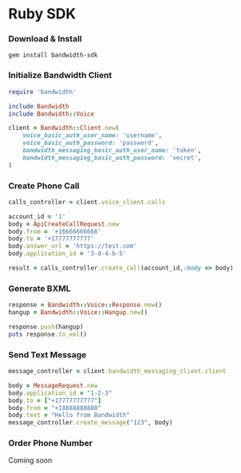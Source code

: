 # Ruby SDK

### Download & Install

```
gem install bandwidth-sdk
```

### Initialize Bandwidth Client

```ruby
require 'bandwidth'

include Bandwidth
include Bandwidth::Voice

client = Bandwidth::Client.new(
    voice_basic_auth_user_name: 'username',
    voice_basic_auth_password: 'password',
    bandwidth_messaging_basic_auth_user_name: 'token',
    bandwidth_messaging_basic_auth_password: 'secret',
)
```

### Create Phone Call

```ruby
calls_controller = client.voice_client.calls

account_id = '1'
body = ApiCreateCallRequest.new
body.from = '+16666666666'
body.to = '+17777777777'
body.answer_url = 'https://test.com'
body.application_id = '3-d-4-b-5'

result = calls_controller.create_call(account_id,:body => body)
```

### Generate BXML

```ruby
response = Bandwidth::Voice::Response.new()
hangup = Bandwidth::Voice::Hangup.new()

response.push(hangup)
puts response.to_xml()
```

### Send Text Message

```ruby
message_controller = client.bandwidth_messaging_client.client

body = MessageRequest.new
body.application_id = "1-2-3"
body.to = ["+17777777777"]
body.from = "+18888888888"
body.text = "Hello from Bandwidth"
message_controller.create_message("123", body)
```

### Order Phone Number

Coming soon
